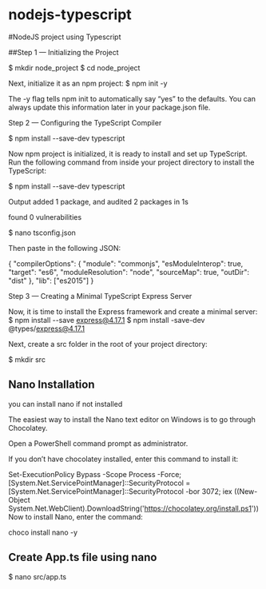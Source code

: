 # nodejs-typescript

#NodeJS project using Typescript

##Step 1 — Initializing the Project

$ mkdir node_project
$ cd node_project

Next, initialize it as an npm project:
$ npm init -y

The -y flag tells npm init to automatically say “yes” to the defaults. You can always update this information later in your package.json file.

Step 2 — Configuring the TypeScript Compiler

$ npm install --save-dev typescript

Now npm project is initialized, it is ready to install and set up TypeScript.
Run the following command from inside your project directory to install the TypeScript:

$ npm install --save-dev typescript

Output
added 1 package, and audited 2 packages in 1s

found 0 vulnerabilities

$ nano tsconfig.json

Then paste in the following JSON:

{
"compilerOptions": {
"module": "commonjs",
"esModuleInterop": true,
"target": "es6",
"moduleResolution": "node",
"sourceMap": true,
"outDir": "dist"
},
"lib": ["es2015"]
}

Step 3 — Creating a Minimal TypeScript Express Server

Now, it is time to install the Express framework and create a minimal server:
$ npm install --save express@4.17.1
$ npm install -save-dev @types/express@4.17.1

Next, create a src folder in the root of your project directory:

$ mkdir src

## Nano Installation

you can install nano if not installed

The easiest way to install the Nano text editor on Windows is to go through Chocolatey.

Open a PowerShell command prompt as administrator.

If you don’t have chocolatey installed, enter this command to install it:

Set-ExecutionPolicy Bypass -Scope Process -Force; [System.Net.ServicePointManager]::SecurityProtocol = [System.Net.ServicePointManager]::SecurityProtocol -bor 3072; iex ((New-Object System.Net.WebClient).DownloadString('https://chocolatey.org/install.ps1'))
Now to install Nano, enter the command:

choco install nano -y

## Create App.ts file using nano

$ nano src/app.ts
